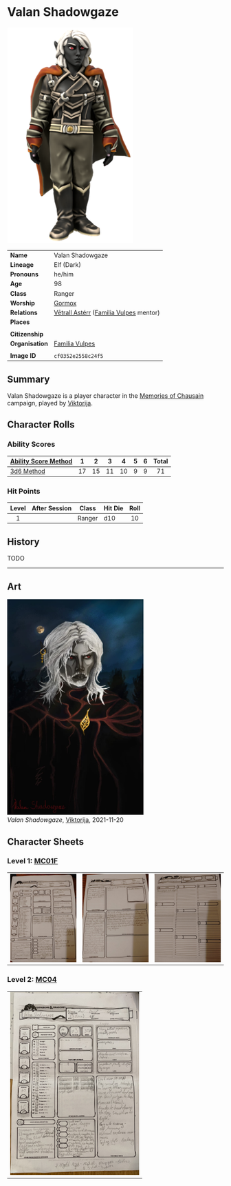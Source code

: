 # Valan Shadowgaze

<img src="https://raw.githubusercontent.com/jesskelsall/astarus-images/main/characters/portraits/cf0352e2558c24f5.png" height="500" />

|||
| --- | --- |
| **Name** | Valan Shadowgaze | character.3
| **Lineage** | Elf (Dark) |
| **Pronouns** | he/him |
| **Age** | 98 |
| **Class** | Ranger |
| **Worship** | [Gormox](../gods/deities/gormox.md) |
| **Relations** | [Vētrall Astérr](vetrall-asterr.md) ([Familia Vulpes](../organisations/familia-vulpes.md) mentor) |
| **Places** | |
|||
| **Citizenship** | |
| **Organisation** | [Familia Vulpes](../organisations/familia-vulpes.md) |
|||
| **Image ID** | `cf0352e2558c24f5` |

## Summary

Valan Shadowgaze is a player character in the [Memories of Chausain](../campaigns/C3-memories-of-chausain.md) campaign, played by [Viktorija](../players/viktorija.md).

## Character Rolls

### Ability Scores

| [Ability Score Method](../mechanics/ability-score-method/ability-score-method.md) | 1 | 2 | 3 | 4 | 5 | 6 | Total |
| --- |:---:|:---:|:---:|:---:|:---:|:---:|:---:|
| [3d6 Method](../mechanics/ability-score-method/3d6-method.md) | 17 | 15 | 11 | 10 | 9 | 9 | 71 |

### Hit Points

| Level | After Session | Class | Hit Die | Roll |
|:---:|:---:| --- | --- |:---:|
| 1 || Ranger | d10 | 10 |

## History

TODO

---

## Art

<img src="https://raw.githubusercontent.com/jesskelsall/astarus-images/main/art/21eee0441816a677.jpg" height="500" /><br>*Valan Shadowgaze*, [Viktorija](../players/viktorija.md), 2021-11-20

## Character Sheets

### Level 1: [MC01F](../sessions/MC01F.md)

||||
|:---:|:---:|:---:|
| <img src="https://raw.githubusercontent.com/jesskelsall/astarus-images/main/character-sheets/cf0352e2558c24f5-1-1.jpg" width="300" /> | <img src="https://raw.githubusercontent.com/jesskelsall/astarus-images/main/character-sheets/cf0352e2558c24f5-1-2.jpg" width="300" /> | <img src="https://raw.githubusercontent.com/jesskelsall/astarus-images/main/character-sheets/cf0352e2558c24f5-1-3.jpg" width="300" /> |

### Level 2: [MC04](../sessions/MC04.md)

||
|:---:|
| <img src="https://raw.githubusercontent.com/jesskelsall/astarus-images/main/character-sheets/cf0352e2558c24f5-2-1.jpg" width="300" /> |
